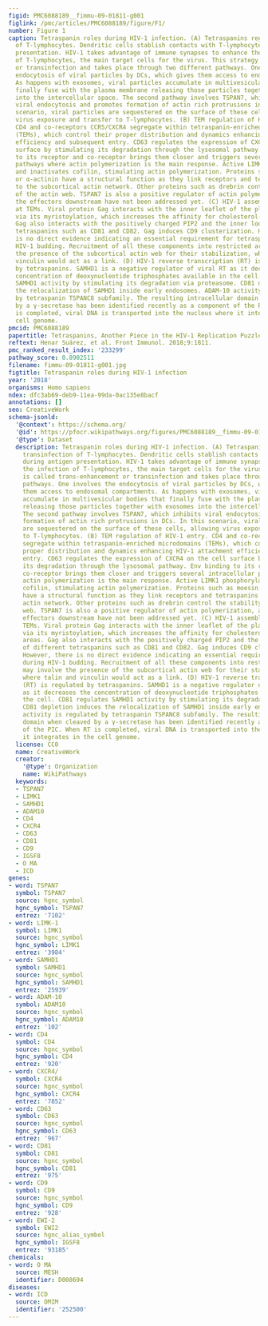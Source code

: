 ```yaml
---
figid: PMC6088189__fimmu-09-01811-g001
figlink: /pmc/articles/PMC6088189/figure/F1/
number: Figure 1
caption: Tetraspanin roles during HIV-1 infection. (A) Tetraspanins regulate transinfection
  of T-lymphocytes. Dendritic cells stablish contacts with T-lymphocytes during antigen
  presentation. HIV-1 takes advantage of immune synapses to enhance the infection
  of T-lymphocytes, the main target cells for the virus. This strategy is called trans-enhancement
  or transinfection and takes place through two different pathways. One involves the
  endocytosis of viral particles by DCs, which gives them access to endosomal compartments.
  As happens with exosomes, viral particles accumulate in multivesicular bodies that
  finally fuse with the plasma membrane releasing those particles together with exosomes
  into the intercellular space. The second pathway involves TSPAN7, which inhibits
  viral endocytosis and promotes formation of actin rich protrusions in DCs. In this
  scenario, viral particles are sequestered on the surface of these cells, allowing
  virus exposure and transfer to T-lymphocytes. (B) TEM regulation of HIV-1 entry.
  CD4 and co-receptors CCR5/CXCR4 segregate within tetraspanin-enriched microdomains
  (TEMs), which control their proper distribution and dynamics enhancing HIV-1 attachment
  efficiency and subsequent entry. CD63 regulates the expression of CXCR4 on the cell
  surface by stimulating its degradation through the lysosomal pathway. Env binding
  to its receptor and co-receptor brings them closer and triggers several intracellular
  pathways where actin polymerization is the main response. Active LIMK1 phosphorylates
  and inactivates cofilin, stimulating actin polymerization. Proteins such as moesin
  or α-actinin have a structural function as they link receptors and tetraspanins
  to the subcortical actin network. Other proteins such as drebrin control the stability
  of the actin web. TSPAN7 is also a positive regulator of actin polymerization, although
  the effectors downstream have not been addressed yet. (C) HIV-1 assembly occurs
  at TEMs. Viral protein Gag interacts with the inner leaflet of the plasma membrane
  via its myristoylation, which increases the affinity for cholesterol-enriched areas.
  Gag also interacts with the positively charged PIP2 and the inner loop of different
  tetraspanins such as CD81 and CD82. Gag induces CD9 clusterization. However, there
  is no direct evidence indicating an essential requirement for tetraspanins during
  HIV-1 budding. Recruitment of all these components into restricted areas may involve
  the presence of the subcortical actin web for their stabilization, where talin and
  vinculin would act as a link. (D) HIV-1 reverse transcription (RT) is regulated
  by tetraspanins. SAMHD1 is a negative regulator of viral RT as it decreases the
  concentration of deoxynucleotide triphosphates available in the cell. CD81 regulates
  SAMHD1 activity by stimulating its degradation via proteasome. CD81 depletion induces
  the relocalization of SAMHD1 inside early endosomes. ADAM-10 activity is regulated
  by tetraspanin TSPANC8 subfamily. The resulting intracellular domain when cleaved
  by a γ-secretase has been identified recently as a component of the PIC. When RT
  is completed, viral DNA is transported into the nucleus where it integrates in the
  cell genome.
pmcid: PMC6088189
papertitle: Tetraspanins, Another Piece in the HIV-1 Replication Puzzle.
reftext: Henar Suárez, et al. Front Immunol. 2018;9:1811.
pmc_ranked_result_index: '233299'
pathway_score: 0.8902511
filename: fimmu-09-01811-g001.jpg
figtitle: Tetraspanin roles during HIV-1 infection
year: '2018'
organisms: Homo sapiens
ndex: dfc3ab69-deb9-11ea-99da-0ac135e8bacf
annotations: []
seo: CreativeWork
schema-jsonld:
  '@context': https://schema.org/
  '@id': https://pfocr.wikipathways.org/figures/PMC6088189__fimmu-09-01811-g001.html
  '@type': Dataset
  description: Tetraspanin roles during HIV-1 infection. (A) Tetraspanins regulate
    transinfection of T-lymphocytes. Dendritic cells stablish contacts with T-lymphocytes
    during antigen presentation. HIV-1 takes advantage of immune synapses to enhance
    the infection of T-lymphocytes, the main target cells for the virus. This strategy
    is called trans-enhancement or transinfection and takes place through two different
    pathways. One involves the endocytosis of viral particles by DCs, which gives
    them access to endosomal compartments. As happens with exosomes, viral particles
    accumulate in multivesicular bodies that finally fuse with the plasma membrane
    releasing those particles together with exosomes into the intercellular space.
    The second pathway involves TSPAN7, which inhibits viral endocytosis and promotes
    formation of actin rich protrusions in DCs. In this scenario, viral particles
    are sequestered on the surface of these cells, allowing virus exposure and transfer
    to T-lymphocytes. (B) TEM regulation of HIV-1 entry. CD4 and co-receptors CCR5/CXCR4
    segregate within tetraspanin-enriched microdomains (TEMs), which control their
    proper distribution and dynamics enhancing HIV-1 attachment efficiency and subsequent
    entry. CD63 regulates the expression of CXCR4 on the cell surface by stimulating
    its degradation through the lysosomal pathway. Env binding to its receptor and
    co-receptor brings them closer and triggers several intracellular pathways where
    actin polymerization is the main response. Active LIMK1 phosphorylates and inactivates
    cofilin, stimulating actin polymerization. Proteins such as moesin or α-actinin
    have a structural function as they link receptors and tetraspanins to the subcortical
    actin network. Other proteins such as drebrin control the stability of the actin
    web. TSPAN7 is also a positive regulator of actin polymerization, although the
    effectors downstream have not been addressed yet. (C) HIV-1 assembly occurs at
    TEMs. Viral protein Gag interacts with the inner leaflet of the plasma membrane
    via its myristoylation, which increases the affinity for cholesterol-enriched
    areas. Gag also interacts with the positively charged PIP2 and the inner loop
    of different tetraspanins such as CD81 and CD82. Gag induces CD9 clusterization.
    However, there is no direct evidence indicating an essential requirement for tetraspanins
    during HIV-1 budding. Recruitment of all these components into restricted areas
    may involve the presence of the subcortical actin web for their stabilization,
    where talin and vinculin would act as a link. (D) HIV-1 reverse transcription
    (RT) is regulated by tetraspanins. SAMHD1 is a negative regulator of viral RT
    as it decreases the concentration of deoxynucleotide triphosphates available in
    the cell. CD81 regulates SAMHD1 activity by stimulating its degradation via proteasome.
    CD81 depletion induces the relocalization of SAMHD1 inside early endosomes. ADAM-10
    activity is regulated by tetraspanin TSPANC8 subfamily. The resulting intracellular
    domain when cleaved by a γ-secretase has been identified recently as a component
    of the PIC. When RT is completed, viral DNA is transported into the nucleus where
    it integrates in the cell genome.
  license: CC0
  name: CreativeWork
  creator:
    '@type': Organization
    name: WikiPathways
  keywords:
  - TSPAN7
  - LIMK1
  - SAMHD1
  - ADAM10
  - CD4
  - CXCR4
  - CD63
  - CD81
  - CD9
  - IGSF8
  - O MA
  - ICD
genes:
- word: TSPAN7
  symbol: TSPAN7
  source: hgnc_symbol
  hgnc_symbol: TSPAN7
  entrez: '7102'
- word: LIMK-1
  symbol: LIMK1
  source: hgnc_symbol
  hgnc_symbol: LIMK1
  entrez: '3984'
- word: SAMHD1
  symbol: SAMHD1
  source: hgnc_symbol
  hgnc_symbol: SAMHD1
  entrez: '25939'
- word: ADAM-10
  symbol: ADAM10
  source: hgnc_symbol
  hgnc_symbol: ADAM10
  entrez: '102'
- word: CD4
  symbol: CD4
  source: hgnc_symbol
  hgnc_symbol: CD4
  entrez: '920'
- word: CXCR4/
  symbol: CXCR4
  source: hgnc_symbol
  hgnc_symbol: CXCR4
  entrez: '7852'
- word: CD63
  symbol: CD63
  source: hgnc_symbol
  hgnc_symbol: CD63
  entrez: '967'
- word: CD81
  symbol: CD81
  source: hgnc_symbol
  hgnc_symbol: CD81
  entrez: '975'
- word: CD9
  symbol: CD9
  source: hgnc_symbol
  hgnc_symbol: CD9
  entrez: '928'
- word: EWI-2
  symbol: EWI2
  source: hgnc_alias_symbol
  hgnc_symbol: IGSF8
  entrez: '93185'
chemicals:
- word: O MA
  source: MESH
  identifier: D008694
diseases:
- word: ICD
  source: OMIM
  identifier: '252500'
---
```

